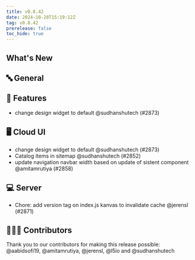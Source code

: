 ```yaml
---
title: v0.8.42
date: 2024-10-28T15:19:12Z
tag: v0.8.42
prerelease: false
toc_hide: true
---
```


## What's New
## 🔤 General
## 🚀 Features

- change design widget to default @sudhanshutech (#2873)

## 🖥 Cloud UI

- change design widget to default @sudhanshutech (#2873)
- Catalog items in sitemap @sudhanshutech (#2852)
- update navigation navbar width based on update of sistent component @amitamrutiya (#2858)

## 💻 Server

- Chore: add version tag on index.js kanvas to invalidate cache @jerensl (#2871)

## 👨🏽‍💻 Contributors

Thank you to our contributors for making this release possible:
@aabidsofi19, @amitamrutiya, @jerensl, @l5io and @sudhanshutech


